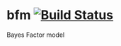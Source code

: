 bfm
[![Build Status](https://travis-ci.org/jdanielnd/bfm.png)](https://travis-ci.org/jdanielnd/bfm)
===

Bayes Factor model
